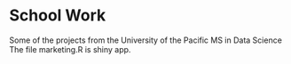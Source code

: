 # School Work
Some of the projects from the University of the Pacific MS in Data Science 
The file marketing.R is shiny app. 
